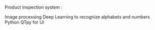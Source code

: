 Product Inspection system :

Image processing
Deep Learning to recognize alphabets and numbers
Python QTpy for UI
